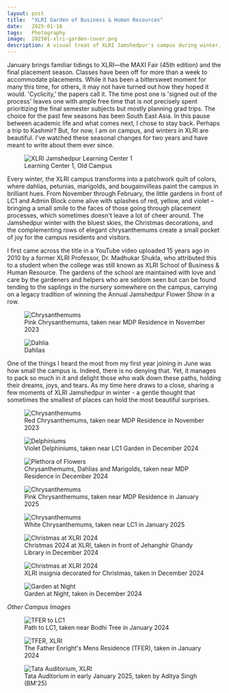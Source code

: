 ```yaml
---
layout:	post
title:	"XLRI Garden of Business & Human Resources"
date:	2025-01-18
tags:	Photography
image:	202501-xlri-garden-cover.png
description: A visual treat of XLRI Jamshedpur's campus during winter. 
---
```


<p class="intro"><span class="dropcap">J</span>anuary brings familiar tidings to XLRI—the MAXI Fair (45th edition) and the final placement season. Classes have been off for more than a week to accommodate placements. While it has been a bittersweet moment for many this time, for others, it may not have turned out how they hoped it would. 'Cyclicity,' the papers call it. The time post one is 'signed out of the process' leaves one with ample free time that is not precisely spent prioritizing the final semester subjects but mostly planning grad trips. The choice for the past few seasons has been South East Asia. In this pause between academic life and what comes next, I chose to stay back. Perhaps a trip to Kashmir? But, for now, I am on campus, and winters in XLRI are beautiful. I've watched these seasonal changes for two years and have meant to write about them ever since.</p>	

<figure>
	<img src="{{ '/assets/img/202501-xlri/202501-xlri-garden-13.png' | prepend: site.baseurl }}" alt="XLRI Jamshedpur Learning Center 1"> 
	<figcaption>Learning Center 1, Old Campus</figcaption>
</figure> 

Every winter, the XLRI campus transforms into a patchwork quilt of colors, where dahlias, petunias, marigolds, and bougainvilleas paint the campus in brilliant hues. From November through February, the little gardens in front of LC1 and Admin Block come alive with splashes of red, yellow, and violet – bringing a small smile to the faces of those going through placement processes, which sometimes doesn't leave a lot of cheer around. The Jamshedpur winter with the bluest skies, the Christmas decorations, and the complementing rows of elegant chrysanthemums create a small pocket of joy for the campus residents and visitors.

I first came across the title in a YouTube video uploaded 15 years ago in 2010 by a former XLRI Professor, Dr. Madhukar Shukla, who attributed this to a student when the college was still known as XLRI School of Business & Human Resource. The gardens of the school are maintained with love and care by the gardeners and helpers who are seldom seen but can be found tending to the saplings in the nursery somewhere on the campus, carrying on a legacy tradition of winning the Annual Jamshedpur Flower Show in a row. 

<figure>
	<img src="{{ '/assets/img/202501-xlri/202501-xlri-garden-01.png' | prepend: site.baseurl }}" alt="Chrysanthemums">
	<figcaption>Pink Chrysanthemums, taken near MDP Residence in November 2023</figcaption> 
</figure>

<figure>
	<img src="{{ '/assets/img/202501-xlri/202501-xlri-garden-02.png' | prepend: site.baseurl }}" alt="Dahlia"> 
	<figcaption>Dahlias</figcaption>
</figure>

One of the things I heard the most from my first year joining in June was how small the campus is. Indeed, there is no denying that. Yet, it manages to pack so much in it and delight those who walk down these paths, holding their dreams, joys, and tears. As my time here draws to a close, sharing a few moments of XLRI Jamshedpur in winter - a gentle thought that sometimes the smallest of places can hold the most beautiful surprises.

<figure>
	<img src="{{ '/assets/img/202501-xlri/202501-xlri-garden-03.png' | prepend: site.baseurl }}" alt="Chrysanthemums"> 
	<figcaption>Red Chrysanthemums, taken near MDP Residence in November 2023</figcaption>
</figure>

<figure>
	<img src="{{ '/assets/img/202501-xlri/202501-xlri-garden-06.png' | prepend: site.baseurl }}" alt="Delphiniums"> 
	<figcaption>Violet Delphiniums, taken near LC1 Garden in December 2024</figcaption>
</figure>

<figure>
	<img src="{{ '/assets/img/202501-xlri/202501-xlri-garden-07.png' | prepend: site.baseurl }}" alt="Plethora of Flowers"> 
	<figcaption>Chrysanthemums, Dahlias and Marigolds, taken near MDP Residence in December 2024</figcaption>
</figure>

<figure>
	<img src="{{ '/assets/img/202501-xlri/202501-xlri-garden-08.png' | prepend: site.baseurl }}" alt="Chrysanthemums"> 
	<figcaption>Pink Chrysanthemums, taken near MDP Residence in January 2025</figcaption>
</figure>

<figure>
	<img src="{{ '/assets/img/202501-xlri/202501-xlri-garden-09.png' | prepend: site.baseurl }}" alt="Chrysanthemums"> 
	<figcaption>White Chrysanthemums, taken near LC1 in January 2025</figcaption>
</figure>

<figure>
	<img src="{{ '/assets/img/202501-xlri/202501-xlri-garden-11.png' | prepend: site.baseurl }}" alt="Christmas at XLRI 2024"> 
	<figcaption>Christmas 2024 at XLRI, taken in front of Jehanghir Ghandy Library in December 2024</figcaption>
</figure>

<figure>
	<img src="{{ '/assets/img/202501-xlri/202501-xlri-garden-12.png' | prepend: site.baseurl }}" alt="Christmas at XLRI 2024"> 
	<figcaption>XLRI insignia decorated for Christmas, taken in December 2024</figcaption>
</figure>

<figure>
	<img src="{{ '/assets/img/202501-xlri/202501-xlri-garden-10.png' | prepend: site.baseurl }}" alt="Garden at Night"> 
	<figcaption>Garden at Night, taken in December 2024</figcaption>
</figure>

<i>Other Campus Images</i>

<figure>
	<img src="{{ '/assets/img/202501-xlri/202501-xlri-garden-14.png' | prepend: site.baseurl }}" alt="TFER to LC1"> 
	<figcaption>Path to LC1, taken near Bodhi Tree in January 2024</figcaption>
</figure>

<figure>
	<img src="{{ '/assets/img/202501-xlri/202501-xlri-garden-15.png' | prepend: site.baseurl }}" alt="TFER, XLRI"> 
	<figcaption>The Father Enright's Mens Residence (TFER), taken in January 2024</figcaption>
</figure>

<figure>
	<img src="{{ '/assets/img/202501-xlri/202501-xlri-garden-16.png' | prepend: site.baseurl }}" alt="Tata Auditorium, XLRI"> 
	<figcaption>Tata Auditorium in early January 2025, taken by Aditya Singh (BM'25) </figcaption>
</figure>

